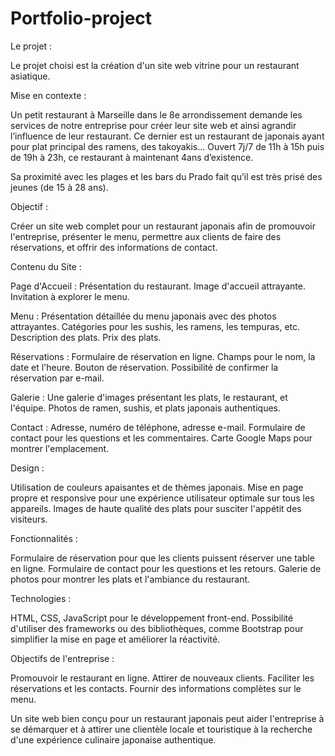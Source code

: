 # Portfolio-project

Le projet :

Le projet choisi est la création d'un site web vitrine pour un restaurant asiatique.

Mise en contexte :

Un petit restaurant à Marseille dans le 8e arrondissement demande les services de notre entreprise pour créer leur site web et ainsi agrandir l’influence de leur restaurant. Ce dernier est un restaurant de japonais ayant pour plat principal des ramens, des takoyakis... Ouvert 7j/7 de 11h à 15h puis de 19h à 23h, ce restaurant à maintenant 4ans d’existence.  

Sa proximité avec les plages et les bars du Prado fait qu’il est très prisé des jeunes (de 15 à 28 ans).

Objectif :

Créer un site web complet pour un restaurant japonais afin de promouvoir l'entreprise, présenter le menu, permettre aux clients de faire des réservations, et offrir des informations de contact.

Contenu du Site :

Page d'Accueil :
Présentation du restaurant.
Image d'accueil attrayante.
Invitation à explorer le menu.

Menu :
Présentation détaillée du menu japonais avec des photos attrayantes.
Catégories pour les sushis, les ramens, les tempuras, etc.
Description des plats.
Prix des plats.

Réservations :
Formulaire de réservation en ligne.
Champs pour le nom, la date et l'heure.
Bouton de réservation.
Possibilité de confirmer la réservation par e-mail.

Galerie :
Une galerie d'images présentant les plats, le restaurant, et l'équipe.
Photos de ramen, sushis, et plats japonais authentiques.


Contact :
Adresse, numéro de téléphone, adresse e-mail.
Formulaire de contact pour les questions et les commentaires.
Carte Google Maps pour montrer l'emplacement.

Design :

Utilisation de couleurs apaisantes et de thèmes japonais.
Mise en page propre et responsive pour une expérience utilisateur optimale sur tous les appareils.
Images de haute qualité des plats pour susciter l'appétit des visiteurs.

Fonctionnalités :

Formulaire de réservation pour que les clients puissent réserver une table en ligne.
Formulaire de contact pour les questions et les retours.
Galerie de photos pour montrer les plats et l'ambiance du restaurant.

Technologies :

HTML, CSS, JavaScript pour le développement front-end.
Possibilité d'utiliser des frameworks ou des bibliothèques, comme Bootstrap pour simplifier la mise en page et améliorer la réactivité.

Objectifs de l'entreprise :

Promouvoir le restaurant en ligne.
Attirer de nouveaux clients.
Faciliter les réservations et les contacts.
Fournir des informations complètes sur le menu.

Un site web bien conçu pour un restaurant japonais peut aider l'entreprise à se démarquer et à attirer une clientèle locale et touristique à la recherche d'une expérience culinaire japonaise authentique.
